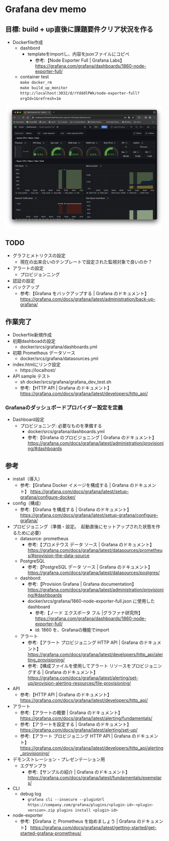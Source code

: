 # Grafana dev memo

## 目標: build + up直後に課題要件クリア状況を作る

- Dockerfile作成
  - dashbord
    - templateをimportし、内容をjsonファイルにコピペ
      - 参考:【Node Exporter Full | Grafana Labs】 <https://grafana.com/grafana/dashboards/1860-node-exporter-full/>
  - container test  
  `make docker_rm`  
  `make build_up_monitor`  
  `http://localhost:3032/d/rYdddlPWk/node-exporter-full?orgId=1&refresh=1m`  

![alt text](<img/スクリーンショット 2024-03-28 21.11.28.png>)

## TODO

- グラフとメトリクスの設定
  - 現在の出来合いのテンプレートで設定された監視対象で良いのか？
- アラートの設定
  - プロビジョンニング
- 認証の設定
- バックアップ
  - 参考:【Grafana をバックアップする | Grafana のドキュメント】 <https://grafana.com/docs/grafana/latest/administration/back-up-grafana/>

## 作業完了

- Dockerfile新規作成
- 初期dashboadの設定
  - docker/srcs/grafana/dashboards.yml
- 初期 Prometheus データソース
  - docker/srcs/grafana/datasources.yml
- index.htmlにリンク設定
  - https://localhost/
- API sample テスト
  - sh docker/srcs/grafana/grafana_dev_test.sh
  - 参考:【HTTP API | Grafana のドキュメント】 <https://grafana.com/docs/grafana/latest/developers/http_api/>

### Grafanaのダッシュボードプロバイダー設定を定義

- Dashboard設定
  - プロビジョニング: 必要なものを準備する
    - docker/srcs/grafana/dashboards.yml
    - 参考:【Grafana のプロビジョニング | Grafana のドキュメント】 <https://grafana.com/docs/grafana/latest/administration/provisioning/#dashboards>

## 参考

- install（導入）
  - 参考:【Grafana Docker イメージを構成する | Grafana のドキュメント】 <https://grafana.com/docs/grafana/latest/setup-grafana/configure-docker/>
- config（構成）
  - 参考:【Grafana を構成する | Grafana のドキュメント】 <https://grafana.com/docs/grafana/latest/setup-grafana/configure-grafana/>
- プロビジョニング（準備・設定。　起動直後にセットアップされた状態を作るために必要）
  - datasorce: prometheus
    - 参考:【プロメテウス データ ソース | Grafana のドキュメント】 <https://grafana.com/docs/grafana/latest/datasources/prometheus/#provision-the-data-source>
  - PostgreSQL
    - 参考:【PostgreSQL データ ソース | Grafana のドキュメント】 <https://grafana.com/docs/grafana/latest/datasources/postgres/>
  - dashbord:  
    - 参考:【Provision Grafana | Grafana documentation】 <https://grafana.com/docs/grafana/latest/administration/provisioning/#dashboards>
    - docker/srcs/grafana/1860-node-exporter-full.json に使用したdashboard
      - 参考:【ノード エクスポータ フル |グラファナ研究所】 <https://grafana.com/grafana/dashboards/1860-node-exporter-full/>
      - id: 1860 を、Grafanaの機能でimport  
  - アラート  
    - 参考:【アラート プロビジョニング HTTP API | Grafana のドキュメント】 <https://grafana.com/docs/grafana/latest/developers/http_api/alerting_provisioning/>
    - 参考:【構成ファイルを使用してアラート リソースをプロビジョニングする | Grafana のドキュメント】 <https://grafana.com/docs/grafana/latest/alerting/set-up/provision-alerting-resources/file-provisioning/>
- API
  - 参考:【HTTP API | Grafana のドキュメント】 <https://grafana.com/docs/grafana/latest/developers/http_api/>
- アラート
  - 参考:【アラートの概要 | Grafana のドキュメント】 <https://grafana.com/docs/grafana/latest/alerting/fundamentals/>
  - 参考:【アラートを設定する | Grafana のドキュメント】 <https://grafana.com/docs/grafana/latest/alerting/set-up/>
  - 参考:【アラート プロビジョニング HTTP API | Grafana のドキュメント】 <https://grafana.com/docs/grafana/latest/developers/http_api/alerting_provisioning/>
- デモンストレーション・プレゼンテーション用
  - エグザンプラ
    - 参考:【サンプルの紹介 | Grafana のドキュメント】 <https://grafana.com/docs/grafana/latest/fundamentals/exemplars/>
- CLI
  - debug log
    - `grafana cli --insecure --pluginUrl https://company.com/grafana/plugins/<plugin-id>-<plugin-version>.zip plugins install <plugin-id>`
- node-exporter
  - 参考:【Grafana と Prometheus を始めましょう | Grafana のドキュメント】 <https://grafana.com/docs/grafana/latest/getting-started/get-started-grafana-prometheus/>
